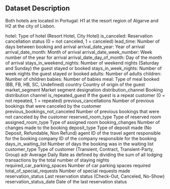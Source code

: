 ## Dataset Description

Both hotels are located in Portugal: H1 at the resort region of Algarve and H2 at the city of Lisbon.

hotel:  Type of hotel (Resort Hotel, City Hotel)
is_canceled:    Reservation cancellation status (0 = not canceled, 1 = canceled)
lead_time:  Number of days between booking and arrival
arrival_date_year:  Year of arrival
arrival_date_month: Month of arrival
arrival_date_week_number:   Week number of the year for arrival
arrival_date_day_of_month:	Day of the month of arrival
stays_in_weekend_nights:	Number of weekend nights (Saturday and Sunday) the guest stayed or booked
stays_in_week_nights:	Number of week nights the guest stayed or booked
adults: Number of adults
children:   Number of children
babies: Number of babies
meal:   Type of meal booked (BB, FB, HB, SC, Undefined)
country	Country of origin of the guest
market_segment	Market segment designation
distribution_channel	Booking distribution channel
is_repeated_guest	If the guest is a repeat customer (0 = not repeated, 1 = repeated)
previous_cancellations	Number of previous bookings that were canceled by the customer
previous_bookings_not_canceled	Number of previous bookings that were not canceled by the customer
reserved_room_type	Type of reserved room
assigned_room_type	Type of assigned room
booking_changes	Number of changes made to the booking
deposit_type	Type of deposit made (No Deposit, Refundable, Non Refund)
agent	ID of the travel agent responsible for the booking
company	ID of the company responsible for the booking
days_in_waiting_list	Number of days the booking was in the waiting list
customer_type	Type of customer (Transient, Contract, Transient-Party, Group)
adr	Average Daily Rate  as defined by dividing the sum of all lodging transactions by the total number of staying nights
required_car_parking_spaces	Number of car parking spaces required
total_of_special_requests	Number of special requests made
reservation_status	Last reservation status (Check-Out, Canceled, No-Show)
reservation_status_date	Date of the last reservation status